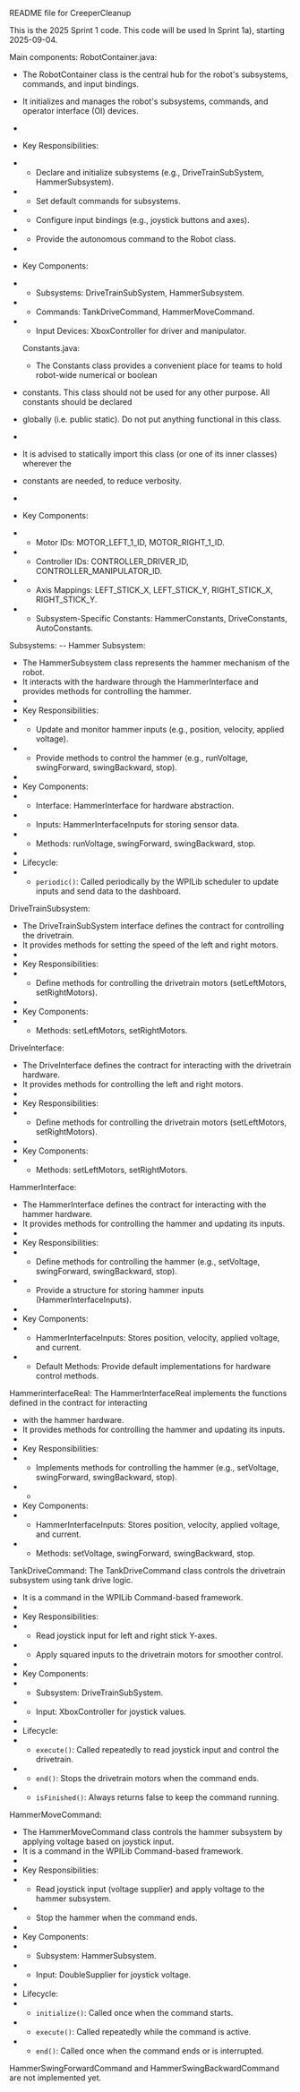 README file for CreeperCleanup

This is the 2025 Sprint 1 code. This code will be used In Sprint 1a), starting 2025-09-04.

Main components: 
RobotContainer.java: 
* The RobotContainer class is the central hub for the robot's subsystems, commands, and input bindings.
 * It initializes and manages the robot's subsystems, commands, and operator interface (OI) devices.
 *
 * Key Responsibilities:
 * - Declare and initialize subsystems (e.g., DriveTrainSubSystem, HammerSubsystem).
 * - Set default commands for subsystems.
 * - Configure input bindings (e.g., joystick buttons and axes).
 * - Provide the autonomous command to the Robot class.
 *
 * Key Components:
 * - Subsystems: DriveTrainSubSystem, HammerSubsystem.
 * - Commands: TankDriveCommand, HammerMoveCommand.
 * - Input Devices: XboxController for driver and manipulator.
  
   Constants.java:

    * The Constants class provides a convenient place for teams to hold robot-wide numerical or boolean
 * constants. This class should not be used for any other purpose. All constants should be declared
 * globally (i.e. public static). Do not put anything functional in this class.
 *
 * <p>It is advised to statically import this class (or one of its inner classes) wherever the
 * constants are needed, to reduce verbosity.
 * 
 *  Key Components:
 * - Motor IDs: MOTOR_LEFT_1_ID, MOTOR_RIGHT_1_ID.
 * - Controller IDs: CONTROLLER_DRIVER_ID, CONTROLLER_MANIPULATOR_ID.
 * - Axis Mappings: LEFT_STICK_X, LEFT_STICK_Y, RIGHT_STICK_X, RIGHT_STICK_Y.
 * - Subsystem-Specific Constants: HammerConstants, DriveConstants, AutoConstants.
  
Subsystems: 
-- Hammer Subsystem: 
* The HammerSubsystem class represents the hammer mechanism of the robot.
 * It interacts with the hardware through the HammerInterface and provides methods for controlling the hammer.
 *
 * Key Responsibilities:
 * - Update and monitor hammer inputs (e.g., position, velocity, applied voltage).
 * - Provide methods to control the hammer (e.g., runVoltage, swingForward, swingBackward, stop).
 *
 * Key Components:
 * - Interface: HammerInterface for hardware abstraction.
 * - Inputs: HammerInterfaceInputs for storing sensor data.
 * - Methods: runVoltage, swingForward, swingBackward, stop.
 *
 * Lifecycle:
 * - `periodic()`: Called periodically by the WPILib scheduler to update inputs and send data to the dashboard.

DriveTrainSubsystem:
 * The DriveTrainSubSystem interface defines the contract for controlling the drivetrain.
 * It provides methods for setting the speed of the left and right motors.
 *
 * Key Responsibilities:
 * - Define methods for controlling the drivetrain motors (setLeftMotors, setRightMotors).
 *
 * Key Components:
 * - Methods: setLeftMotors, setRightMotors.
  
DriveInterface: 
 * The DriveInterface defines the contract for interacting with the drivetrain hardware.
 * It provides methods for controlling the left and right motors.
 *
 * Key Responsibilities:
 * - Define methods for controlling the drivetrain motors (setLeftMotors, setRightMotors).
 *
 * Key Components:
 * - Methods: setLeftMotors, setRightMotors.

HammerInterface:
* The HammerInterface defines the contract for interacting with the hammer hardware.
 * It provides methods for controlling the hammer and updating its inputs.
 *
 * Key Responsibilities:
 * - Define methods for controlling the hammer (e.g., setVoltage, swingForward, swingBackward, stop).
 * - Provide a structure for storing hammer inputs (HammerInterfaceInputs).
 *
 * Key Components:
 * - HammerInterfaceInputs: Stores position, velocity, applied voltage, and current.
 * - Default Methods: Provide default implementations for hardware control methods.
  
HammerinterfaceReal:
The HammerInterfaceReal implements the functions defined in the contract for interacting 
 * with the hammer hardware.
 * It provides methods for controlling the hammer and updating its inputs.
 *
 * Key Responsibilities:
 * - Implements methods for controlling the hammer (e.g., setVoltage, swingForward, swingBackward, stop).
 * - 
 * Key Components:
 * - HammerInterfaceInputs: Stores position, velocity, applied voltage, and current.
 * - Methods: setVoltage, swingForward, swingBackward, stop.
  
TankDriveCommand: 
The TankDriveCommand class controls the drivetrain subsystem using tank drive logic.
 * It is a command in the WPILib Command-based framework.
 *
 * Key Responsibilities:
 * - Read joystick input for left and right stick Y-axes.
 * - Apply squared inputs to the drivetrain motors for smoother control.
 *
 * Key Components:
 * - Subsystem: DriveTrainSubSystem.
 * - Input: XboxController for joystick values.
 *
 * Lifecycle:
 * - `execute()`: Called repeatedly to read joystick input and control the drivetrain.
 * - `end()`: Stops the drivetrain motors when the command ends.
 * - `isFinished()`: Always returns false to keep the command running.

HammerMoveCommand: 
* The HammerMoveCommand class controls the hammer subsystem by applying voltage based on joystick input.
 * It is a command in the WPILib Command-based framework.
 *
 * Key Responsibilities:
 * - Read joystick input (voltage supplier) and apply voltage to the hammer subsystem.
 * - Stop the hammer when the command ends.
 *
 * Key Components:
 * - Subsystem: HammerSubsystem.
 * - Input: DoubleSupplier for joystick voltage.
 *
 * Lifecycle:
 * - `initialize()`: Called once when the command starts.
 * - `execute()`: Called repeatedly while the command is active.
 * - `end()`: Called once when the command ends or is interrupted.

 HammerSwingForwardCommand and HammerSwingBackwardCommand are not implemented yet. 
